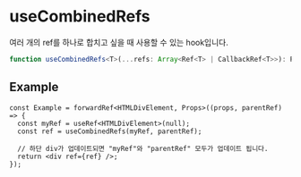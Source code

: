 # useCombinedRefs

여러 개의 ref를 하나로 합치고 싶을 때 사용할 수 있는 hook입니다.

```ts
function useCombinedRefs<T>(...refs: Array<Ref<T> | CallbackRef<T>>): Ref<T>;
```

## Example

```tsx
const Example = forwardRef<HTMLDivElement, Props>((props, parentRef) => {
  const myRef = useRef<HTMLDivElement>(null);
  const ref = useCombinedRefs(myRef, parentRef);

  // 하단 div가 업데이트되면 "myRef"와 "parentRef" 모두가 업데이트 됩니다.
  return <div ref={ref} />;
});
```
